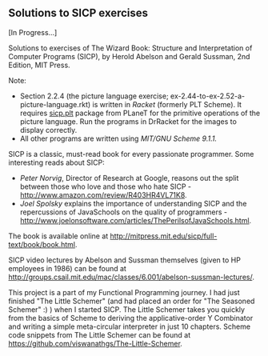 ## Solutions to SICP exercises

[In Progress...]

Solutions to exercises of The Wizard Book: Structure and Interpretation of Computer 
Programs (SICP), by Herold Abelson and Gerald Sussman, 2nd Edition, MIT Press.

Note:
  * Section 2.2.4 (the picture language exercise; ex-2.44-to-ex-2.52-a-picture-language.rkt)
     is written in _Racket_ (formerly PLT Scheme). It requires [sicp.plt](http://planet.racket-lang.org/display.ss?package=sicp.plt&owner=soegaard) package from PLaneT for the primitive operations of the picture language.
     Run the programs in DrRacket for the images to display correctly.
  * All other programs are written using _MIT/GNU Scheme 9.1.1._


SICP is a classic, must-read book for every passionate programmer. Some interesting 
reads about SICP:
  * _Peter Norvig_, Director of Research at Google, reasons out the split between those
  who love and those who hate SICP - http://www.amazon.com/review/R403HR4VL71K8.
  * _Joel Spolsky_ explains the importance of understanding SICP and the repercussions
  of JavaSchools on the quality of programmers - 
  http://www.joelonsoftware.com/articles/ThePerilsofJavaSchools.html.

The book is available online at http://mitpress.mit.edu/sicp/full-text/book/book.html.

SICP video lectures by Abelson and Sussman themselves (given to HP employees in 1986)
can be found at http://groups.csail.mit.edu/mac/classes/6.001/abelson-sussman-lectures/.


This project is a part of my Functional Programming journey. I had just finished
"The Little Schemer" (and had placed an order for "The Seasoned Schemer" :) ) when
I started SICP. The Little Schemer takes you quickly from the basics of Scheme 
to deriving the applicative-order Y Combinator and writing a simple meta-circular 
interpreter in just 10 chapters. Scheme code snippets from The Little Schemer can
be found at https://github.com/viswanathgs/The-Little-Schemer.
